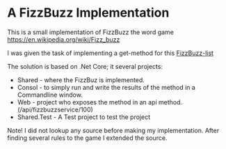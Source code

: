 # A FizzBuzz Implementation

This is a small implementation of FizzBuzz the word game https://en.wikipedia.org/wiki/Fizz_buzz

I was given the task of implementing a get-method for this [FizzBuzz-list](/FizzBuzz.txt)

The solution is based on .Net Core; it several projects: 

* Shared - where the FizzBuz is implemented.
* Consol - to simply run and write the results of the method in a Commandline window.
* Web - project who exposes the method in an api method. (/api/fizzbuzzservice/100)
* Shared.Test - A Test project to test the project

Note! I did not lookup any source before making my implementation. After finding several rules to the game I extended the source.
